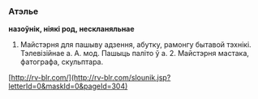 ### Атэлье
**назоўнік, ніякі род, нескланяльнае**

1. Майстэрня для пашыву адзення, абутку, рамонгу бытавой тэхнікі. Тэлевізійнае а. А. мод. Пашыць паліто ў а. 2. Майстэрня мастака, фатографа, скульптара.

<a rel="author">[http://rv-blr.com/](http://rv-blr.com/slounik.jsp?letterId=0&maskId=0&pageId=304)</a>
